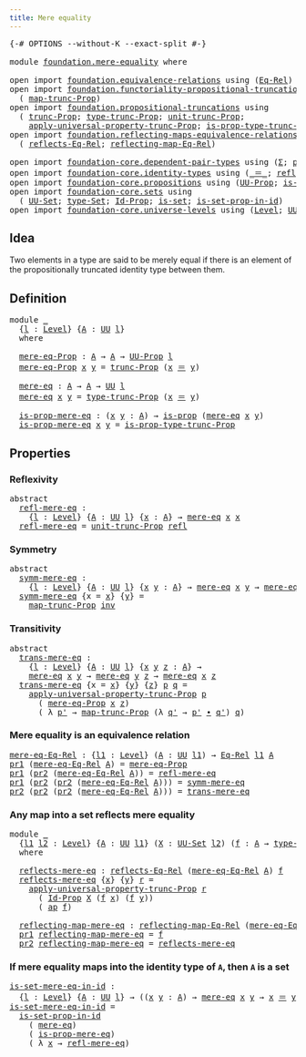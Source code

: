 ```yaml
---
title: Mere equality
---
```


<pre class="Agda"><a id="39" class="Symbol">{-#</a> <a id="43" class="Keyword">OPTIONS</a> <a id="51" class="Pragma">--without-K</a> <a id="63" class="Pragma">--exact-split</a> <a id="77" class="Symbol">#-}</a>

<a id="82" class="Keyword">module</a> <a id="89" href="foundation.mere-equality.html" class="Module">foundation.mere-equality</a> <a id="114" class="Keyword">where</a>

<a id="121" class="Keyword">open</a> <a id="126" class="Keyword">import</a> <a id="133" href="foundation.equivalence-relations.html" class="Module">foundation.equivalence-relations</a> <a id="166" class="Keyword">using</a> <a id="172" class="Symbol">(</a><a id="173" href="foundation.equivalence-relations.html#996" class="Function">Eq-Rel</a><a id="179" class="Symbol">)</a>
<a id="181" class="Keyword">open</a> <a id="186" class="Keyword">import</a> <a id="193" href="foundation.functoriality-propositional-truncation.html" class="Module">foundation.functoriality-propositional-truncation</a> <a id="243" class="Keyword">using</a>
  <a id="251" class="Symbol">(</a> <a id="253" href="foundation.functoriality-propositional-truncation.html#1456" class="Function">map-trunc-Prop</a><a id="267" class="Symbol">)</a>
<a id="269" class="Keyword">open</a> <a id="274" class="Keyword">import</a> <a id="281" href="foundation.propositional-truncations.html" class="Module">foundation.propositional-truncations</a> <a id="318" class="Keyword">using</a>
  <a id="326" class="Symbol">(</a> <a id="328" href="foundation.propositional-truncations.html#2707" class="Function">trunc-Prop</a><a id="338" class="Symbol">;</a> <a id="340" href="foundation.propositional-truncations.html#2209" class="Function">type-trunc-Prop</a><a id="355" class="Symbol">;</a> <a id="357" href="foundation.propositional-truncations.html#2293" class="Function">unit-trunc-Prop</a><a id="372" class="Symbol">;</a>
    <a id="378" href="foundation.propositional-truncations.html#5775" class="Function">apply-universal-property-trunc-Prop</a><a id="413" class="Symbol">;</a> <a id="415" href="foundation.propositional-truncations.html#2388" class="Function">is-prop-type-trunc-Prop</a><a id="438" class="Symbol">)</a>
<a id="440" class="Keyword">open</a> <a id="445" class="Keyword">import</a> <a id="452" href="foundation.reflecting-maps-equivalence-relations.html" class="Module">foundation.reflecting-maps-equivalence-relations</a> <a id="501" class="Keyword">using</a>
  <a id="509" class="Symbol">(</a> <a id="511" href="foundation.reflecting-maps-equivalence-relations.html#1478" class="Function">reflects-Eq-Rel</a><a id="526" class="Symbol">;</a> <a id="528" href="foundation.reflecting-maps-equivalence-relations.html#1623" class="Function">reflecting-map-Eq-Rel</a><a id="549" class="Symbol">)</a>

<a id="552" class="Keyword">open</a> <a id="557" class="Keyword">import</a> <a id="564" href="foundation-core.dependent-pair-types.html" class="Module">foundation-core.dependent-pair-types</a> <a id="601" class="Keyword">using</a> <a id="607" class="Symbol">(</a><a id="608" href="foundation-core.dependent-pair-types.html#515" class="Record">Σ</a><a id="609" class="Symbol">;</a> <a id="611" href="foundation-core.dependent-pair-types.html#588" class="InductiveConstructor">pair</a><a id="615" class="Symbol">;</a> <a id="617" href="foundation-core.dependent-pair-types.html#605" class="Field">pr1</a><a id="620" class="Symbol">;</a> <a id="622" href="foundation-core.dependent-pair-types.html#617" class="Field">pr2</a><a id="625" class="Symbol">)</a>
<a id="627" class="Keyword">open</a> <a id="632" class="Keyword">import</a> <a id="639" href="foundation-core.identity-types.html" class="Module">foundation-core.identity-types</a> <a id="670" class="Keyword">using</a> <a id="676" class="Symbol">(</a><a id="677" href="foundation-core.identity-types.html#1865" class="Function Operator">_＝_</a><a id="680" class="Symbol">;</a> <a id="682" href="foundation-core.identity-types.html#1820" class="InductiveConstructor">refl</a><a id="686" class="Symbol">;</a> <a id="688" href="foundation-core.identity-types.html#2729" class="Function">inv</a><a id="691" class="Symbol">;</a> <a id="693" href="foundation-core.identity-types.html#2425" class="Function Operator">_∙_</a><a id="696" class="Symbol">;</a> <a id="698" href="foundation-core.identity-types.html#4003" class="Function">ap</a><a id="700" class="Symbol">)</a>
<a id="702" class="Keyword">open</a> <a id="707" class="Keyword">import</a> <a id="714" href="foundation-core.propositions.html" class="Module">foundation-core.propositions</a> <a id="743" class="Keyword">using</a> <a id="749" class="Symbol">(</a><a id="750" href="foundation-core.propositions.html#1393" class="Function">UU-Prop</a><a id="757" class="Symbol">;</a> <a id="759" href="foundation-core.propositions.html#1309" class="Function">is-prop</a><a id="766" class="Symbol">)</a>
<a id="768" class="Keyword">open</a> <a id="773" class="Keyword">import</a> <a id="780" href="foundation-core.sets.html" class="Module">foundation-core.sets</a> <a id="801" class="Keyword">using</a>
  <a id="809" class="Symbol">(</a> <a id="811" href="foundation-core.sets.html#1190" class="Function">UU-Set</a><a id="817" class="Symbol">;</a> <a id="819" href="foundation-core.sets.html#1304" class="Function">type-Set</a><a id="827" class="Symbol">;</a> <a id="829" href="foundation-core.sets.html#1420" class="Function">Id-Prop</a><a id="836" class="Symbol">;</a> <a id="838" href="foundation-core.sets.html#1113" class="Function">is-set</a><a id="844" class="Symbol">;</a> <a id="846" href="foundation-core.sets.html#2789" class="Function">is-set-prop-in-id</a><a id="863" class="Symbol">)</a>
<a id="865" class="Keyword">open</a> <a id="870" class="Keyword">import</a> <a id="877" href="foundation-core.universe-levels.html" class="Module">foundation-core.universe-levels</a> <a id="909" class="Keyword">using</a> <a id="915" class="Symbol">(</a><a id="916" href="Agda.Primitive.html#597" class="Postulate">Level</a><a id="921" class="Symbol">;</a> <a id="923" href="foundation-core.universe-levels.html#235" class="Primitive">UU</a><a id="925" class="Symbol">)</a>
</pre>
## Idea

Two elements in a type are said to be merely equal if there is an element of the propositionally truncated identity type between them.

## Definition

<pre class="Agda"><a id="1100" class="Keyword">module</a> <a id="1107" href="foundation.mere-equality.html#1107" class="Module">_</a>
  <a id="1111" class="Symbol">{</a><a id="1112" href="foundation.mere-equality.html#1112" class="Bound">l</a> <a id="1114" class="Symbol">:</a> <a id="1116" href="Agda.Primitive.html#597" class="Postulate">Level</a><a id="1121" class="Symbol">}</a> <a id="1123" class="Symbol">{</a><a id="1124" href="foundation.mere-equality.html#1124" class="Bound">A</a> <a id="1126" class="Symbol">:</a> <a id="1128" href="foundation-core.universe-levels.html#235" class="Primitive">UU</a> <a id="1131" href="foundation.mere-equality.html#1112" class="Bound">l</a><a id="1132" class="Symbol">}</a>
  <a id="1136" class="Keyword">where</a>
  
  <a id="1147" href="foundation.mere-equality.html#1147" class="Function">mere-eq-Prop</a> <a id="1160" class="Symbol">:</a> <a id="1162" href="foundation.mere-equality.html#1124" class="Bound">A</a> <a id="1164" class="Symbol">→</a> <a id="1166" href="foundation.mere-equality.html#1124" class="Bound">A</a> <a id="1168" class="Symbol">→</a> <a id="1170" href="foundation-core.propositions.html#1393" class="Function">UU-Prop</a> <a id="1178" href="foundation.mere-equality.html#1112" class="Bound">l</a>
  <a id="1182" href="foundation.mere-equality.html#1147" class="Function">mere-eq-Prop</a> <a id="1195" href="foundation.mere-equality.html#1195" class="Bound">x</a> <a id="1197" href="foundation.mere-equality.html#1197" class="Bound">y</a> <a id="1199" class="Symbol">=</a> <a id="1201" href="foundation.propositional-truncations.html#2707" class="Function">trunc-Prop</a> <a id="1212" class="Symbol">(</a><a id="1213" href="foundation.mere-equality.html#1195" class="Bound">x</a> <a id="1215" href="foundation-core.identity-types.html#1865" class="Function Operator">＝</a> <a id="1217" href="foundation.mere-equality.html#1197" class="Bound">y</a><a id="1218" class="Symbol">)</a>
  
  <a id="1225" href="foundation.mere-equality.html#1225" class="Function">mere-eq</a> <a id="1233" class="Symbol">:</a> <a id="1235" href="foundation.mere-equality.html#1124" class="Bound">A</a> <a id="1237" class="Symbol">→</a> <a id="1239" href="foundation.mere-equality.html#1124" class="Bound">A</a> <a id="1241" class="Symbol">→</a> <a id="1243" href="foundation-core.universe-levels.html#235" class="Primitive">UU</a> <a id="1246" href="foundation.mere-equality.html#1112" class="Bound">l</a>
  <a id="1250" href="foundation.mere-equality.html#1225" class="Function">mere-eq</a> <a id="1258" href="foundation.mere-equality.html#1258" class="Bound">x</a> <a id="1260" href="foundation.mere-equality.html#1260" class="Bound">y</a> <a id="1262" class="Symbol">=</a> <a id="1264" href="foundation.propositional-truncations.html#2209" class="Function">type-trunc-Prop</a> <a id="1280" class="Symbol">(</a><a id="1281" href="foundation.mere-equality.html#1258" class="Bound">x</a> <a id="1283" href="foundation-core.identity-types.html#1865" class="Function Operator">＝</a> <a id="1285" href="foundation.mere-equality.html#1260" class="Bound">y</a><a id="1286" class="Symbol">)</a>
  
  <a id="1293" href="foundation.mere-equality.html#1293" class="Function">is-prop-mere-eq</a> <a id="1309" class="Symbol">:</a> <a id="1311" class="Symbol">(</a><a id="1312" href="foundation.mere-equality.html#1312" class="Bound">x</a> <a id="1314" href="foundation.mere-equality.html#1314" class="Bound">y</a> <a id="1316" class="Symbol">:</a> <a id="1318" href="foundation.mere-equality.html#1124" class="Bound">A</a><a id="1319" class="Symbol">)</a> <a id="1321" class="Symbol">→</a> <a id="1323" href="foundation-core.propositions.html#1309" class="Function">is-prop</a> <a id="1331" class="Symbol">(</a><a id="1332" href="foundation.mere-equality.html#1225" class="Function">mere-eq</a> <a id="1340" href="foundation.mere-equality.html#1312" class="Bound">x</a> <a id="1342" href="foundation.mere-equality.html#1314" class="Bound">y</a><a id="1343" class="Symbol">)</a>
  <a id="1347" href="foundation.mere-equality.html#1293" class="Function">is-prop-mere-eq</a> <a id="1363" href="foundation.mere-equality.html#1363" class="Bound">x</a> <a id="1365" href="foundation.mere-equality.html#1365" class="Bound">y</a> <a id="1367" class="Symbol">=</a> <a id="1369" href="foundation.propositional-truncations.html#2388" class="Function">is-prop-type-trunc-Prop</a>
</pre>
## Properties

### Reflexivity

<pre class="Agda"><a id="1438" class="Keyword">abstract</a>
  <a id="refl-mere-eq"></a><a id="1449" href="foundation.mere-equality.html#1449" class="Function">refl-mere-eq</a> <a id="1462" class="Symbol">:</a>
    <a id="1468" class="Symbol">{</a><a id="1469" href="foundation.mere-equality.html#1469" class="Bound">l</a> <a id="1471" class="Symbol">:</a> <a id="1473" href="Agda.Primitive.html#597" class="Postulate">Level</a><a id="1478" class="Symbol">}</a> <a id="1480" class="Symbol">{</a><a id="1481" href="foundation.mere-equality.html#1481" class="Bound">A</a> <a id="1483" class="Symbol">:</a> <a id="1485" href="foundation-core.universe-levels.html#235" class="Primitive">UU</a> <a id="1488" href="foundation.mere-equality.html#1469" class="Bound">l</a><a id="1489" class="Symbol">}</a> <a id="1491" class="Symbol">{</a><a id="1492" href="foundation.mere-equality.html#1492" class="Bound">x</a> <a id="1494" class="Symbol">:</a> <a id="1496" href="foundation.mere-equality.html#1481" class="Bound">A</a><a id="1497" class="Symbol">}</a> <a id="1499" class="Symbol">→</a> <a id="1501" href="foundation.mere-equality.html#1225" class="Function">mere-eq</a> <a id="1509" href="foundation.mere-equality.html#1492" class="Bound">x</a> <a id="1511" href="foundation.mere-equality.html#1492" class="Bound">x</a>
  <a id="1515" href="foundation.mere-equality.html#1449" class="Function">refl-mere-eq</a> <a id="1528" class="Symbol">=</a> <a id="1530" href="foundation.propositional-truncations.html#2293" class="Function">unit-trunc-Prop</a> <a id="1546" href="foundation-core.identity-types.html#1820" class="InductiveConstructor">refl</a>
</pre>
### Symmetry

<pre class="Agda"><a id="1578" class="Keyword">abstract</a>
  <a id="symm-mere-eq"></a><a id="1589" href="foundation.mere-equality.html#1589" class="Function">symm-mere-eq</a> <a id="1602" class="Symbol">:</a>
    <a id="1608" class="Symbol">{</a><a id="1609" href="foundation.mere-equality.html#1609" class="Bound">l</a> <a id="1611" class="Symbol">:</a> <a id="1613" href="Agda.Primitive.html#597" class="Postulate">Level</a><a id="1618" class="Symbol">}</a> <a id="1620" class="Symbol">{</a><a id="1621" href="foundation.mere-equality.html#1621" class="Bound">A</a> <a id="1623" class="Symbol">:</a> <a id="1625" href="foundation-core.universe-levels.html#235" class="Primitive">UU</a> <a id="1628" href="foundation.mere-equality.html#1609" class="Bound">l</a><a id="1629" class="Symbol">}</a> <a id="1631" class="Symbol">{</a><a id="1632" href="foundation.mere-equality.html#1632" class="Bound">x</a> <a id="1634" href="foundation.mere-equality.html#1634" class="Bound">y</a> <a id="1636" class="Symbol">:</a> <a id="1638" href="foundation.mere-equality.html#1621" class="Bound">A</a><a id="1639" class="Symbol">}</a> <a id="1641" class="Symbol">→</a> <a id="1643" href="foundation.mere-equality.html#1225" class="Function">mere-eq</a> <a id="1651" href="foundation.mere-equality.html#1632" class="Bound">x</a> <a id="1653" href="foundation.mere-equality.html#1634" class="Bound">y</a> <a id="1655" class="Symbol">→</a> <a id="1657" href="foundation.mere-equality.html#1225" class="Function">mere-eq</a> <a id="1665" href="foundation.mere-equality.html#1634" class="Bound">y</a> <a id="1667" href="foundation.mere-equality.html#1632" class="Bound">x</a>
  <a id="1671" href="foundation.mere-equality.html#1589" class="Function">symm-mere-eq</a> <a id="1684" class="Symbol">{</a><a id="1685" class="Argument">x</a> <a id="1687" class="Symbol">=</a> <a id="1689" href="foundation.mere-equality.html#1689" class="Bound">x</a><a id="1690" class="Symbol">}</a> <a id="1692" class="Symbol">{</a><a id="1693" href="foundation.mere-equality.html#1693" class="Bound">y</a><a id="1694" class="Symbol">}</a> <a id="1696" class="Symbol">=</a>
    <a id="1702" href="foundation.functoriality-propositional-truncation.html#1456" class="Function">map-trunc-Prop</a> <a id="1717" href="foundation-core.identity-types.html#2729" class="Function">inv</a>
</pre>
### Transitivity

<pre class="Agda"><a id="1752" class="Keyword">abstract</a>
  <a id="trans-mere-eq"></a><a id="1763" href="foundation.mere-equality.html#1763" class="Function">trans-mere-eq</a> <a id="1777" class="Symbol">:</a>
    <a id="1783" class="Symbol">{</a><a id="1784" href="foundation.mere-equality.html#1784" class="Bound">l</a> <a id="1786" class="Symbol">:</a> <a id="1788" href="Agda.Primitive.html#597" class="Postulate">Level</a><a id="1793" class="Symbol">}</a> <a id="1795" class="Symbol">{</a><a id="1796" href="foundation.mere-equality.html#1796" class="Bound">A</a> <a id="1798" class="Symbol">:</a> <a id="1800" href="foundation-core.universe-levels.html#235" class="Primitive">UU</a> <a id="1803" href="foundation.mere-equality.html#1784" class="Bound">l</a><a id="1804" class="Symbol">}</a> <a id="1806" class="Symbol">{</a><a id="1807" href="foundation.mere-equality.html#1807" class="Bound">x</a> <a id="1809" href="foundation.mere-equality.html#1809" class="Bound">y</a> <a id="1811" href="foundation.mere-equality.html#1811" class="Bound">z</a> <a id="1813" class="Symbol">:</a> <a id="1815" href="foundation.mere-equality.html#1796" class="Bound">A</a><a id="1816" class="Symbol">}</a> <a id="1818" class="Symbol">→</a>
    <a id="1824" href="foundation.mere-equality.html#1225" class="Function">mere-eq</a> <a id="1832" href="foundation.mere-equality.html#1807" class="Bound">x</a> <a id="1834" href="foundation.mere-equality.html#1809" class="Bound">y</a> <a id="1836" class="Symbol">→</a> <a id="1838" href="foundation.mere-equality.html#1225" class="Function">mere-eq</a> <a id="1846" href="foundation.mere-equality.html#1809" class="Bound">y</a> <a id="1848" href="foundation.mere-equality.html#1811" class="Bound">z</a> <a id="1850" class="Symbol">→</a> <a id="1852" href="foundation.mere-equality.html#1225" class="Function">mere-eq</a> <a id="1860" href="foundation.mere-equality.html#1807" class="Bound">x</a> <a id="1862" href="foundation.mere-equality.html#1811" class="Bound">z</a>
  <a id="1866" href="foundation.mere-equality.html#1763" class="Function">trans-mere-eq</a> <a id="1880" class="Symbol">{</a><a id="1881" class="Argument">x</a> <a id="1883" class="Symbol">=</a> <a id="1885" href="foundation.mere-equality.html#1885" class="Bound">x</a><a id="1886" class="Symbol">}</a> <a id="1888" class="Symbol">{</a><a id="1889" href="foundation.mere-equality.html#1889" class="Bound">y</a><a id="1890" class="Symbol">}</a> <a id="1892" class="Symbol">{</a><a id="1893" href="foundation.mere-equality.html#1893" class="Bound">z</a><a id="1894" class="Symbol">}</a> <a id="1896" href="foundation.mere-equality.html#1896" class="Bound">p</a> <a id="1898" href="foundation.mere-equality.html#1898" class="Bound">q</a> <a id="1900" class="Symbol">=</a>
    <a id="1906" href="foundation.propositional-truncations.html#5775" class="Function">apply-universal-property-trunc-Prop</a> <a id="1942" href="foundation.mere-equality.html#1896" class="Bound">p</a>
      <a id="1950" class="Symbol">(</a> <a id="1952" href="foundation.mere-equality.html#1147" class="Function">mere-eq-Prop</a> <a id="1965" href="foundation.mere-equality.html#1885" class="Bound">x</a> <a id="1967" href="foundation.mere-equality.html#1893" class="Bound">z</a><a id="1968" class="Symbol">)</a>
      <a id="1976" class="Symbol">(</a> <a id="1978" class="Symbol">λ</a> <a id="1980" href="foundation.mere-equality.html#1980" class="Bound">p&#39;</a> <a id="1983" class="Symbol">→</a> <a id="1985" href="foundation.functoriality-propositional-truncation.html#1456" class="Function">map-trunc-Prop</a> <a id="2000" class="Symbol">(λ</a> <a id="2003" href="foundation.mere-equality.html#2003" class="Bound">q&#39;</a> <a id="2006" class="Symbol">→</a> <a id="2008" href="foundation.mere-equality.html#1980" class="Bound">p&#39;</a> <a id="2011" href="foundation-core.identity-types.html#2425" class="Function Operator">∙</a> <a id="2013" href="foundation.mere-equality.html#2003" class="Bound">q&#39;</a><a id="2015" class="Symbol">)</a> <a id="2017" href="foundation.mere-equality.html#1898" class="Bound">q</a><a id="2018" class="Symbol">)</a>
</pre>
### Mere equality is an equivalence relation

<pre class="Agda"><a id="mere-eq-Eq-Rel"></a><a id="2079" href="foundation.mere-equality.html#2079" class="Function">mere-eq-Eq-Rel</a> <a id="2094" class="Symbol">:</a> <a id="2096" class="Symbol">{</a><a id="2097" href="foundation.mere-equality.html#2097" class="Bound">l1</a> <a id="2100" class="Symbol">:</a> <a id="2102" href="Agda.Primitive.html#597" class="Postulate">Level</a><a id="2107" class="Symbol">}</a> <a id="2109" class="Symbol">(</a><a id="2110" href="foundation.mere-equality.html#2110" class="Bound">A</a> <a id="2112" class="Symbol">:</a> <a id="2114" href="foundation-core.universe-levels.html#235" class="Primitive">UU</a> <a id="2117" href="foundation.mere-equality.html#2097" class="Bound">l1</a><a id="2119" class="Symbol">)</a> <a id="2121" class="Symbol">→</a> <a id="2123" href="foundation.equivalence-relations.html#996" class="Function">Eq-Rel</a> <a id="2130" href="foundation.mere-equality.html#2097" class="Bound">l1</a> <a id="2133" href="foundation.mere-equality.html#2110" class="Bound">A</a>
<a id="2135" href="foundation-core.dependent-pair-types.html#605" class="Field">pr1</a> <a id="2139" class="Symbol">(</a><a id="2140" href="foundation.mere-equality.html#2079" class="Function">mere-eq-Eq-Rel</a> <a id="2155" href="foundation.mere-equality.html#2155" class="Bound">A</a><a id="2156" class="Symbol">)</a> <a id="2158" class="Symbol">=</a> <a id="2160" href="foundation.mere-equality.html#1147" class="Function">mere-eq-Prop</a>
<a id="2173" href="foundation-core.dependent-pair-types.html#605" class="Field">pr1</a> <a id="2177" class="Symbol">(</a><a id="2178" href="foundation-core.dependent-pair-types.html#617" class="Field">pr2</a> <a id="2182" class="Symbol">(</a><a id="2183" href="foundation.mere-equality.html#2079" class="Function">mere-eq-Eq-Rel</a> <a id="2198" href="foundation.mere-equality.html#2198" class="Bound">A</a><a id="2199" class="Symbol">))</a> <a id="2202" class="Symbol">=</a> <a id="2204" href="foundation.mere-equality.html#1449" class="Function">refl-mere-eq</a>
<a id="2217" href="foundation-core.dependent-pair-types.html#605" class="Field">pr1</a> <a id="2221" class="Symbol">(</a><a id="2222" href="foundation-core.dependent-pair-types.html#617" class="Field">pr2</a> <a id="2226" class="Symbol">(</a><a id="2227" href="foundation-core.dependent-pair-types.html#617" class="Field">pr2</a> <a id="2231" class="Symbol">(</a><a id="2232" href="foundation.mere-equality.html#2079" class="Function">mere-eq-Eq-Rel</a> <a id="2247" href="foundation.mere-equality.html#2247" class="Bound">A</a><a id="2248" class="Symbol">)))</a> <a id="2252" class="Symbol">=</a> <a id="2254" href="foundation.mere-equality.html#1589" class="Function">symm-mere-eq</a>
<a id="2267" href="foundation-core.dependent-pair-types.html#617" class="Field">pr2</a> <a id="2271" class="Symbol">(</a><a id="2272" href="foundation-core.dependent-pair-types.html#617" class="Field">pr2</a> <a id="2276" class="Symbol">(</a><a id="2277" href="foundation-core.dependent-pair-types.html#617" class="Field">pr2</a> <a id="2281" class="Symbol">(</a><a id="2282" href="foundation.mere-equality.html#2079" class="Function">mere-eq-Eq-Rel</a> <a id="2297" href="foundation.mere-equality.html#2297" class="Bound">A</a><a id="2298" class="Symbol">)))</a> <a id="2302" class="Symbol">=</a> <a id="2304" href="foundation.mere-equality.html#1763" class="Function">trans-mere-eq</a>
</pre>
### Any map into a set reflects mere equality

<pre class="Agda"><a id="2378" class="Keyword">module</a> <a id="2385" href="foundation.mere-equality.html#2385" class="Module">_</a>
  <a id="2389" class="Symbol">{</a><a id="2390" href="foundation.mere-equality.html#2390" class="Bound">l1</a> <a id="2393" href="foundation.mere-equality.html#2393" class="Bound">l2</a> <a id="2396" class="Symbol">:</a> <a id="2398" href="Agda.Primitive.html#597" class="Postulate">Level</a><a id="2403" class="Symbol">}</a> <a id="2405" class="Symbol">{</a><a id="2406" href="foundation.mere-equality.html#2406" class="Bound">A</a> <a id="2408" class="Symbol">:</a> <a id="2410" href="foundation-core.universe-levels.html#235" class="Primitive">UU</a> <a id="2413" href="foundation.mere-equality.html#2390" class="Bound">l1</a><a id="2415" class="Symbol">}</a> <a id="2417" class="Symbol">(</a><a id="2418" href="foundation.mere-equality.html#2418" class="Bound">X</a> <a id="2420" class="Symbol">:</a> <a id="2422" href="foundation-core.sets.html#1190" class="Function">UU-Set</a> <a id="2429" href="foundation.mere-equality.html#2393" class="Bound">l2</a><a id="2431" class="Symbol">)</a> <a id="2433" class="Symbol">(</a><a id="2434" href="foundation.mere-equality.html#2434" class="Bound">f</a> <a id="2436" class="Symbol">:</a> <a id="2438" href="foundation.mere-equality.html#2406" class="Bound">A</a> <a id="2440" class="Symbol">→</a> <a id="2442" href="foundation-core.sets.html#1304" class="Function">type-Set</a> <a id="2451" href="foundation.mere-equality.html#2418" class="Bound">X</a><a id="2452" class="Symbol">)</a>
  <a id="2456" class="Keyword">where</a>
  
  <a id="2467" href="foundation.mere-equality.html#2467" class="Function">reflects-mere-eq</a> <a id="2484" class="Symbol">:</a> <a id="2486" href="foundation.reflecting-maps-equivalence-relations.html#1478" class="Function">reflects-Eq-Rel</a> <a id="2502" class="Symbol">(</a><a id="2503" href="foundation.mere-equality.html#2079" class="Function">mere-eq-Eq-Rel</a> <a id="2518" href="foundation.mere-equality.html#2406" class="Bound">A</a><a id="2519" class="Symbol">)</a> <a id="2521" href="foundation.mere-equality.html#2434" class="Bound">f</a>
  <a id="2525" href="foundation.mere-equality.html#2467" class="Function">reflects-mere-eq</a> <a id="2542" class="Symbol">{</a><a id="2543" href="foundation.mere-equality.html#2543" class="Bound">x</a><a id="2544" class="Symbol">}</a> <a id="2546" class="Symbol">{</a><a id="2547" href="foundation.mere-equality.html#2547" class="Bound">y</a><a id="2548" class="Symbol">}</a> <a id="2550" href="foundation.mere-equality.html#2550" class="Bound">r</a> <a id="2552" class="Symbol">=</a>
    <a id="2558" href="foundation.propositional-truncations.html#5775" class="Function">apply-universal-property-trunc-Prop</a> <a id="2594" href="foundation.mere-equality.html#2550" class="Bound">r</a>
      <a id="2602" class="Symbol">(</a> <a id="2604" href="foundation-core.sets.html#1420" class="Function">Id-Prop</a> <a id="2612" href="foundation.mere-equality.html#2418" class="Bound">X</a> <a id="2614" class="Symbol">(</a><a id="2615" href="foundation.mere-equality.html#2434" class="Bound">f</a> <a id="2617" href="foundation.mere-equality.html#2543" class="Bound">x</a><a id="2618" class="Symbol">)</a> <a id="2620" class="Symbol">(</a><a id="2621" href="foundation.mere-equality.html#2434" class="Bound">f</a> <a id="2623" href="foundation.mere-equality.html#2547" class="Bound">y</a><a id="2624" class="Symbol">))</a>
      <a id="2633" class="Symbol">(</a> <a id="2635" href="foundation-core.identity-types.html#4003" class="Function">ap</a> <a id="2638" href="foundation.mere-equality.html#2434" class="Bound">f</a><a id="2639" class="Symbol">)</a>

  <a id="2644" href="foundation.mere-equality.html#2644" class="Function">reflecting-map-mere-eq</a> <a id="2667" class="Symbol">:</a> <a id="2669" href="foundation.reflecting-maps-equivalence-relations.html#1623" class="Function">reflecting-map-Eq-Rel</a> <a id="2691" class="Symbol">(</a><a id="2692" href="foundation.mere-equality.html#2079" class="Function">mere-eq-Eq-Rel</a> <a id="2707" href="foundation.mere-equality.html#2406" class="Bound">A</a><a id="2708" class="Symbol">)</a> <a id="2710" class="Symbol">(</a><a id="2711" href="foundation-core.sets.html#1304" class="Function">type-Set</a> <a id="2720" href="foundation.mere-equality.html#2418" class="Bound">X</a><a id="2721" class="Symbol">)</a>
  <a id="2725" href="foundation-core.dependent-pair-types.html#605" class="Field">pr1</a> <a id="2729" href="foundation.mere-equality.html#2644" class="Function">reflecting-map-mere-eq</a> <a id="2752" class="Symbol">=</a> <a id="2754" href="foundation.mere-equality.html#2434" class="Bound">f</a>
  <a id="2758" href="foundation-core.dependent-pair-types.html#617" class="Field">pr2</a> <a id="2762" href="foundation.mere-equality.html#2644" class="Function">reflecting-map-mere-eq</a> <a id="2785" class="Symbol">=</a> <a id="2787" href="foundation.mere-equality.html#2467" class="Function">reflects-mere-eq</a>
</pre>
### If mere equality maps into the identity type of `A`, then `A` is a set

<pre class="Agda"><a id="is-set-mere-eq-in-id"></a><a id="2893" href="foundation.mere-equality.html#2893" class="Function">is-set-mere-eq-in-id</a> <a id="2914" class="Symbol">:</a>
  <a id="2918" class="Symbol">{</a><a id="2919" href="foundation.mere-equality.html#2919" class="Bound">l</a> <a id="2921" class="Symbol">:</a> <a id="2923" href="Agda.Primitive.html#597" class="Postulate">Level</a><a id="2928" class="Symbol">}</a> <a id="2930" class="Symbol">{</a><a id="2931" href="foundation.mere-equality.html#2931" class="Bound">A</a> <a id="2933" class="Symbol">:</a> <a id="2935" href="foundation-core.universe-levels.html#235" class="Primitive">UU</a> <a id="2938" href="foundation.mere-equality.html#2919" class="Bound">l</a><a id="2939" class="Symbol">}</a> <a id="2941" class="Symbol">→</a> <a id="2943" class="Symbol">((</a><a id="2945" href="foundation.mere-equality.html#2945" class="Bound">x</a> <a id="2947" href="foundation.mere-equality.html#2947" class="Bound">y</a> <a id="2949" class="Symbol">:</a> <a id="2951" href="foundation.mere-equality.html#2931" class="Bound">A</a><a id="2952" class="Symbol">)</a> <a id="2954" class="Symbol">→</a> <a id="2956" href="foundation.mere-equality.html#1225" class="Function">mere-eq</a> <a id="2964" href="foundation.mere-equality.html#2945" class="Bound">x</a> <a id="2966" href="foundation.mere-equality.html#2947" class="Bound">y</a> <a id="2968" class="Symbol">→</a> <a id="2970" href="foundation.mere-equality.html#2945" class="Bound">x</a> <a id="2972" href="foundation-core.identity-types.html#1865" class="Function Operator">＝</a> <a id="2974" href="foundation.mere-equality.html#2947" class="Bound">y</a><a id="2975" class="Symbol">)</a> <a id="2977" class="Symbol">→</a> <a id="2979" href="foundation-core.sets.html#1113" class="Function">is-set</a> <a id="2986" href="foundation.mere-equality.html#2931" class="Bound">A</a>
<a id="2988" href="foundation.mere-equality.html#2893" class="Function">is-set-mere-eq-in-id</a> <a id="3009" class="Symbol">=</a>
  <a id="3013" href="foundation-core.sets.html#2789" class="Function">is-set-prop-in-id</a>
    <a id="3035" class="Symbol">(</a> <a id="3037" href="foundation.mere-equality.html#1225" class="Function">mere-eq</a><a id="3044" class="Symbol">)</a>
    <a id="3050" class="Symbol">(</a> <a id="3052" href="foundation.mere-equality.html#1293" class="Function">is-prop-mere-eq</a><a id="3067" class="Symbol">)</a>
    <a id="3073" class="Symbol">(</a> <a id="3075" class="Symbol">λ</a> <a id="3077" href="foundation.mere-equality.html#3077" class="Bound">x</a> <a id="3079" class="Symbol">→</a> <a id="3081" href="foundation.mere-equality.html#1449" class="Function">refl-mere-eq</a><a id="3093" class="Symbol">)</a>
</pre>